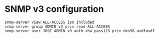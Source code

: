# SNMP v3 configuration

```
snmp-server view ALL-ACCESS iso included
snmp-server group ADMIN v3 priv read ALL-ACCESS
snmp-server user JOSE ADMIN v3 auth sha pass123 priv des56 asdfasdf
```